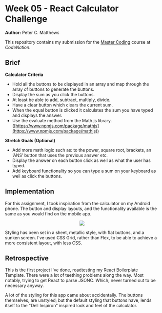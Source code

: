 # Week 05 - React Calculator Challenge

**Author:** Peter C. Matthews

This repository contains my submission for the [Master Coding](https://wearecodenation.com/2022/04/25/master-coding/) course at *CodeNation*.

## Brief

**Calculator Criteria**

 - Hold all the buttons to be displayed in an array and map through the array of buttons to generate the buttons.
 - Display the sum as you click the buttons.
 - At least be able to add, subtract, multiply, divide.
 - Have a clear button which clears the current sum.
 - When the equal button is clicked it calculates the sum you have typed and displays the answer.
 - Use the evaluate method from the Math.js library. ([https://www.npmjs.com/package/mathjs](https://www.npmjs.com/package/mathjs))

**Stretch Goals (Optional)**

 - Add more math logic such as: to the power, square root, brackets, an ‘ANS’ button that uses the previous answer etc.
 - Display the answer on each button click as well as what the user has typed.
 - Add keyboard functionality so you can type a sum on your keyboard as well as click the buttons.

 ## Implementation

For this assignment, I took inspiration from the calculator on my Android phone. The button and display layouts, and the functionality available is the same as you would find on the mobile app.

<p style="text-align:center">
  <img src="https://9to5google.com/wp-content/uploads/sites/4/2021/09/google_calculator_android_12_my_1.jpg?quality=82&strip=all&w=1600" />
</p>


Styling has been set in a sheet, metallic style, with flat buttons, and a sunken screen. I've used CSS Grid, rather than Flex, to be able to achieve a more consistent layout, with less CSS.

 ## Retrospective

This is the first project I've done, roadtesting my React Boilerplate Template. There were a lot of teething problems along the way. Most notably, trying to get React to parse JSONC. Which, never turned out to be necessary anyway.

A lot of the styling for this app came about accidentally. The buttons themselves, are unstyled; but the default styling that buttons have, lends itself to the "Dell Inspiron" inspired look and feel of the calculator.